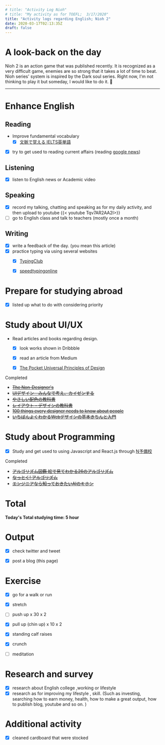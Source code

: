 ```yaml
---
# title: "Activity Log Nioh"
# title: "My activity as for TOEFL;  3/17/2020"
title: "Activity logs regarding English; Nioh 2"
date: 2020-03-17T02:13:35Z
draft: false
---
```


# A look-back on the day

Nioh 2 is an action game that was published recently. It is recognized as a very difficult game, enemies are so strong that it takes a lot of time to beat. Nioh series' system is inspired by the Dark soul series. Right now, I'm not thinking to play it but someday, I would like to do it. 🎃













---



# Enhance English

## Reading

- Improve fundamental vocabulary
  - [x] [文脈で覚える IELTS英単語 ](https://www.amazon.co.jp/dp/4887246226/)
    <!-- - [ ] [ビジネスで1番よく使う英単語 最重要1000語](https://www.amazon.co.jp/dp/4863922965/) -->
    <!--[Core 1900](https://www.amazon.co.jp/dp/4862900747/)-->
- [x] try to get used to reading current affairs (reading [google news](https://news.google.com/))


## Listening

- [x] listen to English news or Academic video 

## Speaking

- [x] record my talking, chatting and speaking as for my daily activity, and then upload to youtube
  {{< youtube Tqv7AR2AA2I>}}
- [ ] go to English class and talk to teachers (mostly once a month)

## Writing

- [x] write a feedback of the day. (you mean this article)
- [x] practice typing via using several websites
  - [x] [TypingClub](https://www.typingclub.com)
  - [x] [speedtypingonline](https://www.speedtypingonline.com/games/type-the-alphabet.php)


# Prepare for studying abroad

- [x] listed up what to do with considering priority




# Study about UI/UX

- Read articles and books regarding design.
  - [x] look works shown in Dribbble
  - [x] read an article from Medium
  - [x] [The Pocket Universal Principles of Design](https://www.amazon.com/dp/1631590405/)



Completed

- ~~[The Non-Designer's](https://www.amazon.com/dp/0133966151/)~~
- ~~[UIデザイン　みんなで考え、カイゼンする](https://www.amazon.co.jp/dp/B07PQF8TBW/)~~
- ~~[やさしい配色の教科書](https://www.amazon.co.jp/dp/4844367714/)~~
- ~~[レイアウト・デザインの教科書](https://www.amazon.co.jp/dp/B07NYN1681/)~~
- ~~[100 things every designer needs to know about people](https://www.amazon.com/dp/4873115574)~~
- ~~[いちばんよくわかるWebデザインの基本きちんと入門 ](https://www.amazon.com/dp/4797389656)~~


# Study about Programming

- [x] Study and get used to using Javascript and React.js through [N予備校](www.nnn.ed.nico) 
  <!-- - Study basic algorithm by reading -->


Completed

- ~~[アルゴリズム図鑑 絵で見てわかる26のアルゴリズム](https://www.amazon.co.jp/gp/product/4798149772/)~~
- ~~[なっとく! アルゴリズム](https://www.amazon.co.jp/dp/4798143359/)~~
- ~~[エンジニアなら知っておきたいAIのキホン ](https://www.amazon.com/dp/4295005355)~~

# Total

**Today's Total studying time:  5   hour**



# Output

- [x] check twitter and tweet

- [x] post a blog (this page)

  

# Exercise

- [x] go for a walk or run

- [x] stretch

- [ ] push up x 30 x 2

- [x] pull up (chin up) x 10 x 2

- [x] standing calf raises

- [x] crunch

- [ ] meditation

  


# Research and survey

- [x] research about English college ,working or lifestyle
- [x] research as for improving my lifestyle , skill. (Such as investing, searching how to earn money, health, how to make a great output, how to publish blog, youtube and so on. )

# Additional activity

- [x] cleaned cardboard that were stocked